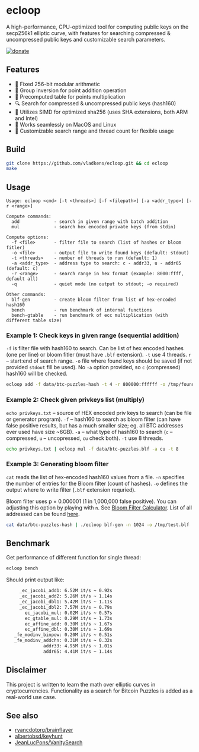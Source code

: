 # ecloop

A high-performance, CPU-optimized tool for computing public keys on the secp256k1 elliptic curve, with features for searching compressed & uncompressed public keys and customizable search parameters.

[<img src="https://badgen.net/static/-/buy%20me%20a%20coffee/ff813f?icon=buymeacoffee&label" alt="donate" />](https://buymeacoffee.com/vladkens)

## Features

- 🍏 Fixed 256-bit modular arithmetic
- 🔄 Group inversion for point addition operation
- 🍇 Precomputed table for points multiplication
- 🔍 Search for compressed & uncompressed public keys (hash160)
- 🌟 Utilizes SIMD for optimized sha256 (uses SHA extensions, both ARM and Intel)
- 🍎 Works seamlessly on MacOS and Linux
- 🔧 Customizable search range and thread count for flexible usage


## Build

```sh
git clone https://github.com/vladkens/ecloop.git && cd ecloop
make
```

## Usage

```text
Usage: ecloop <cmd> [-t <threads>] [-f <filepath>] [-a <addr_type>] [-r <range>]

Compute commands:
  add             - search in given range with batch addition
  mul             - search hex encoded private keys (from stdin)

Compute options:
  -f <file>       - filter file to search (list of hashes or bloom fitler)
  -o <file>       - output file to write found keys (default: stdout)
  -t <threads>    - number of threads to run (default: 1)
  -a <addr_type>  - address type to search: c - addr33, u - addr65 (default: c)
  -r <range>      - search range in hex format (example: 8000:ffff, default all)
  -q              - quiet mode (no output to stdout; -o required)

Other commands:
  blf-gen         - create bloom filter from list of hex-encoded hash160
  bench           - run benchmark of internal functions
  bench-gtable    - run benchmark of ecc multiplication (with different table size)
```

### Example 1: Check keys in given range (sequential addition)

`-f` is filter file with hash160 to search. Can be list of hex encoded hashes (one per line) or bloom fitler (must have `.blf` extension). `-t` use 4 threads. `r` – start:end of search range. `-o` file where found keys should be saved (if not provided `stdout` fill be used). No `-a` option provided, so `c` (compressed) hash160 will be checked.

```sh
ecloop add -f data/btc-puzzles-hash -t 4 -r 800000:ffffff -o /tmp/found.txt
```

### Example 2: Check given privkeys list (multiply)

`echo privkeys.txt` – source of HEX encoded priv keys to search (can be file or generator program). `-f` – hash160 to search as bloom filter (can have false positive results, but has a much smaller size; eg. all BTC addresses ever used have size ~6GB). `-a` – what type of hash160 to search (`c` – compressed, `u` – uncopressed, `cu` check both). `-t` use 8 threads.

```sh
echo privkeys.txt | ecloop mul -f data/btc-puzzles.blf -a cu -t 8
```

### Example 3: Generating bloom filter

`cat` reads the list of hex-encoded hash160 values from a file. `-n` specifies the number of entries for the Bloom filter (count of hashes). `-o` defines the output where to write filter (`.blf` extension requried).

Bloom filter uses p = 0.000001 (1 in 1,000,000 false positive). You can adjusting this option by playing with `n`. See [Bloom Filter Calculator](https://hur.st/bloomfilter/?n=1024&p=0.000001&m=&k=20). List of all addressed can be found [here](https://bitcointalk.org/index.php?topic=5265993.0). 


```sh
cat data/btc-puzzles-hash | ./ecloop blf-gen -n 1024 -o /tmp/test.blf
```

## Benchmark

Get performance of different function for single thread:

```sh
ecloop bench
```

Should print output like:

```sh
     _ec_jacobi_add1: 6.52M it/s ~ 0.92s
     _ec_jacobi_add2: 5.26M it/s ~ 1.14s
     _ec_jacobi_dbl1: 5.42M it/s ~ 1.11s
     _ec_jacobi_dbl2: 7.57M it/s ~ 0.79s
       ec_jacobi_mul: 0.02M it/s ~ 0.57s
       ec_gtable_mul: 0.29M it/s ~ 1.73s
       ec_affine_add: 0.30M it/s ~ 1.67s
       ec_affine_dbl: 0.30M it/s ~ 1.69s
   _fe_modinv_binpow: 0.20M it/s ~ 0.51s
   _fe_modinv_addchn: 0.31M it/s ~ 0.32s
              addr33: 4.95M it/s ~ 1.01s
              addr65: 4.41M it/s ~ 1.14s
```

## Disclaimer

This project is written to learn the math over elliptic curves in cryptocurrencies. Functionality as a search for Bitcoin Puzzles is added as a real-world use case.

## See also

- [ryancdotorg/brainflayer](https://github.com/ryancdotorg/brainflayer)
- [albertobsd/keyhunt](https://github.com/albertobsd/keyhunt)
- [JeanLucPons/VanitySearch](https://github.com/JeanLucPons/VanitySearch)

